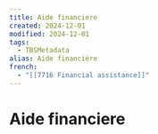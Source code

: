 ```yaml
---
title: Aide financiere
created: 2024-12-01
modified: 2024-12-01
tags:
  - TBSMetadata
alias: Aide financière
french:
  - "[[7716 Financial assistance]]"
---
```

# Aide financiere
